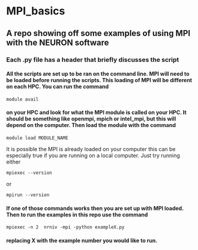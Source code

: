 # MPI_basics
## A repo showing off some examples of using MPI with the NEURON software
### Each .py file has a header that briefly discusses the script
#### All the scripts are set up to be ran on the command line. MPI will need to be loaded before running the scripts. This loading of MPI will be different on each HPC. You can run the command
```
module avail
```
#### on your HPC and look for what the MPI module is called on your HPC. It should be something like openmpi, mpich or intel_mpi, but this will depend on the computer. Then load the module with the command
```
module load MODULE_NAME
```
 It is possible the MPI is already loaded on your computer this can be especially true if you are running on a local computer. Just try running either
``` 
mpiexec --version
``` 
or 
```
mpirun --version
```
#### If one  of those commands works then you are set up with MPI loaded. Then to run the examples in this repo use the command
``` 
mpiexec -n 2  nrniv -mpi -python exampleX.py 
``` 
#### replacing X with the example number you would like to run.
